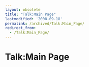 ```yaml
---
layout: obsolete
title: "Talk:Main Page"
lastmodified: '2008-09-18'
permalink: /archived/Talk:Main_Page/
redirect_from:
  - /Talk:Main_Page/
---
```


Talk:Main Page
==============




